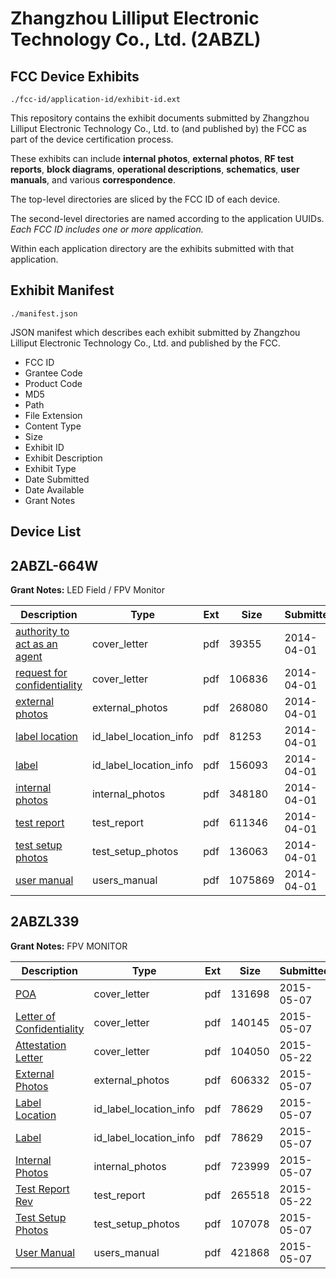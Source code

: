 # Zhangzhou Lilliput Electronic Technology Co., Ltd. (2ABZL)
## FCC Device Exhibits

```
./fcc-id/application-id/exhibit-id.ext
```

This repository contains the exhibit documents submitted by Zhangzhou Lilliput Electronic Technology Co., Ltd. to (and published by) the FCC as part of the device certification process.

These exhibits can include **internal photos**, **external photos**, **RF test reports**, **block diagrams**, **operational descriptions**, **schematics**, **user manuals**, and various **correspondence**.

The top-level directories are sliced by the FCC ID of each device.

The second-level directories are named according to the application UUIDs. *Each FCC ID includes one or more application.*

Within each application directory are the exhibits submitted with that application. 

## Exhibit Manifest

```
./manifest.json
```

JSON manifest which describes each exhibit submitted by Zhangzhou Lilliput Electronic Technology Co., Ltd. and published by the FCC.

- FCC ID
- Grantee Code
- Product Code
- MD5
- Path
- File Extension
- Content Type
- Size
- Exhibit ID
- Exhibit Description
- Exhibit Type
- Date Submitted
- Date Available
- Grant Notes

## Device List
## 2ABZL-664W
**Grant Notes:** LED Field / FPV Monitor

| Description | Type | Ext | Size | Submitted | Available |
| ----------- | ---- | --- | ---- | --------- | --------- |
| [authority to act as an agent](2ABZL-664W/fe28e8f0de90b8e0685b328a763d3669/2230334.pdf) | cover_letter | pdf | 39355 | 2014-04-01 | 2014-04-01 |
| [request for confidentiality](2ABZL-664W/fe28e8f0de90b8e0685b328a763d3669/2230335.pdf) | cover_letter | pdf | 106836 | 2014-04-01 | 2014-04-01 |
| [external photos](2ABZL-664W/fe28e8f0de90b8e0685b328a763d3669/2230328.pdf) | external_photos | pdf | 268080 | 2014-04-01 | 2014-04-01 |
| [label location](2ABZL-664W/fe28e8f0de90b8e0685b328a763d3669/2230330.pdf) | id_label_location_info | pdf | 81253 | 2014-04-01 | 2014-04-01 |
| [label](2ABZL-664W/fe28e8f0de90b8e0685b328a763d3669/2230331.pdf) | id_label_location_info | pdf | 156093 | 2014-04-01 | 2014-04-01 |
| [internal photos](2ABZL-664W/fe28e8f0de90b8e0685b328a763d3669/2230329.pdf) | internal_photos | pdf | 348180 | 2014-04-01 | 2014-04-01 |
| [test report](2ABZL-664W/fe28e8f0de90b8e0685b328a763d3669/2230327.pdf) | test_report | pdf | 611346 | 2014-04-01 | 2014-04-01 |
| [test setup photos](2ABZL-664W/fe28e8f0de90b8e0685b328a763d3669/2230332.pdf) | test_setup_photos | pdf | 136063 | 2014-04-01 | 2014-04-01 |
| [user manual](2ABZL-664W/fe28e8f0de90b8e0685b328a763d3669/2230333.pdf) | users_manual | pdf | 1075869 | 2014-04-01 | 2014-04-01 |
## 2ABZL339
**Grant Notes:** FPV MONITOR

| Description | Type | Ext | Size | Submitted | Available |
| ----------- | ---- | --- | ---- | --------- | --------- |
| [POA](2ABZL339/9dcd460a602f1041fff8581f9c3303da/2607052.pdf) | cover_letter | pdf | 131698 | 2015-05-07 | 2015-05-26 |
| [Letter of Confidentiality](2ABZL339/9dcd460a602f1041fff8581f9c3303da/2607053.pdf) | cover_letter | pdf | 140145 | 2015-05-07 | 2015-05-26 |
| [Attestation Letter](2ABZL339/9dcd460a602f1041fff8581f9c3303da/2622090.pdf) | cover_letter | pdf | 104050 | 2015-05-22 | 2015-05-26 |
| [External Photos](2ABZL339/9dcd460a602f1041fff8581f9c3303da/2607057.pdf) | external_photos | pdf | 606332 | 2015-05-07 | 2015-05-26 |
| [Label Location](2ABZL339/9dcd460a602f1041fff8581f9c3303da/2607054.pdf) | id_label_location_info | pdf | 78629 | 2015-05-07 | 2015-05-26 |
| [Label](2ABZL339/9dcd460a602f1041fff8581f9c3303da/2607054.pdf) | id_label_location_info | pdf | 78629 | 2015-05-07 | 2015-05-26 |
| [Internal Photos](2ABZL339/9dcd460a602f1041fff8581f9c3303da/2607056.pdf) | internal_photos | pdf | 723999 | 2015-05-07 | 2015-05-26 |
| [Test Report Rev](2ABZL339/9dcd460a602f1041fff8581f9c3303da/2622088.pdf) | test_report | pdf | 265518 | 2015-05-22 | 2015-05-26 |
| [Test Setup Photos](2ABZL339/9dcd460a602f1041fff8581f9c3303da/2607050.pdf) | test_setup_photos | pdf | 107078 | 2015-05-07 | 2015-05-26 |
| [User Manual](2ABZL339/9dcd460a602f1041fff8581f9c3303da/2607049.pdf) | users_manual | pdf | 421868 | 2015-05-07 | 2015-05-26 |
